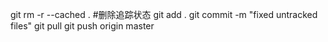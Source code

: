 git rm -r --cached . #删除追踪状态
git add . 
git commit -m "fixed untracked files"
git pull
git push origin master